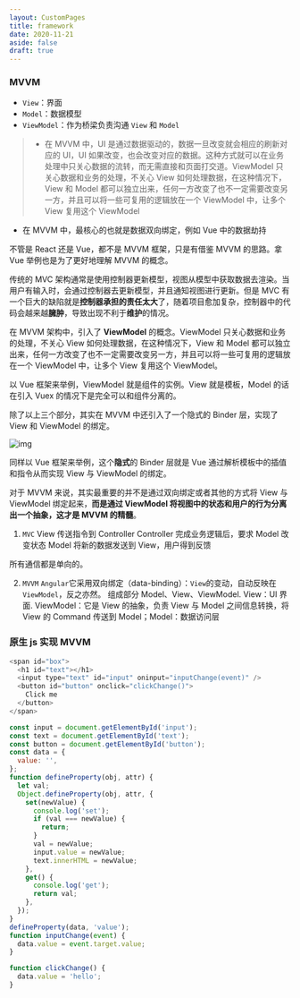 ```yaml
---
layout: CustomPages
title: framework
date: 2020-11-21
aside: false
draft: true
---
```


### MVVM

- `View`：界面
- `Model`：数据模型
- `ViewModel`：作为桥梁负责沟通 `View` 和 `Model`

> - 在 MVVM 中，UI 是通过数据驱动的，数据一旦改变就会相应的刷新对应的 UI，UI 如果改变，也会改变对应的数据。这种方式就可以在业务处理中只关心数据的流转，而无需直接和页面打交道。ViewModel 只关心数据和业务的处理，不关心 View 如何处理数据，在这种情况下，View 和 Model 都可以独立出来，任何一方改变了也不一定需要改变另一方，并且可以将一些可复用的逻辑放在一个 ViewModel 中，让多个 View 复用这个 ViewModel

- 在 MVVM 中，最核心的也就是数据双向绑定，例如 Vue 中的数据劫持

不管是 React 还是 Vue，都不是 MVVM 框架，只是有借鉴 MVVM 的思路。拿 Vue 举例也是为了更好地理解 MVVM 的概念。

传统的 MVC 架构通常是使用控制器更新模型，视图从模型中获取数据去渲染。当用户有输入时，会通过控制器去更新模型，并且通知视图进行更新。但是 MVC 有一个巨大的缺陷就是**控制器承担的责任太大**了，随着项目愈加复杂，控制器中的代码会越来越**臃肿**，导致出现不利于**维护**的情况。

在 MVVM 架构中，引入了 **ViewModel** 的概念。ViewModel 只关心数据和业务的处理，不关心 View 如何处理数据，在这种情况下，View 和 Model 都可以独立出来，任何一方改变了也不一定需要改变另一方，并且可以将一些可复用的逻辑放在一个 ViewModel 中，让多个 View 复用这个 ViewModel。

以 Vue 框架来举例，ViewModel 就是组件的实例。View 就是模板，Model 的话在引入 Vuex 的情况下是完全可以和组件分离的。

除了以上三个部分，其实在 MVVM 中还引入了一个隐式的 Binder 层，实现了 View 和 ViewModel 的绑定。

![img](https://wire.cdn-go.cn/wire-cdn/b23befc0/blog/images/167cf01bd8430243.jpg)

同样以 Vue 框架来举例，这个**隐式**的 Binder 层就是 Vue 通过解析模板中的插值和指令从而实现 View 与 ViewModel 的绑定。

对于 MVVM 来说，其实最重要的并不是通过双向绑定或者其他的方式将 View 与 ViewModel 绑定起来，**而是通过 ViewModel 将视图中的状态和用户的行为分离出一个抽象，这才是 MVVM 的精髓**。

1. `MVC`
   View 传送指令到 Controller
   Controller 完成业务逻辑后，要求 Model 改变状态
   Model 将新的数据发送到 View，用户得到反馈

所有通信都是单向的。

2. `MVVM`
   `Angular`它采用双向绑定（data-binding）：`View`的变动，自动反映在 `ViewModel`，反之亦然。
   组成部分 Model、View、ViewModel. View：UI 界面. ViewModel：它是 View 的抽象，负责 View 与 Model 之间信息转换，将 View 的 Command 传送到 Model；Model：数据访问层

### 原生 js 实现 MVVM

```js
<span id="box">
  <h1 id="text"></h1>
  <input type="text" id="input" oninput="inputChange(event)" />
  <button id="button" onclick="clickChange()">
    Click me
  </button>
</span>
```

```js
const input = document.getElementById('input');
const text = document.getElementById('text');
const button = document.getElementById('button');
const data = {
  value: '',
};
function defineProperty(obj, attr) {
  let val;
  Object.defineProperty(obj, attr, {
    set(newValue) {
      console.log('set');
      if (val === newValue) {
        return;
      }
      val = newValue;
      input.value = newValue;
      text.innerHTML = newValue;
    },
    get() {
      console.log('get');
      return val;
    },
  });
}
defineProperty(data, 'value');
function inputChange(event) {
  data.value = event.target.value;
}

function clickChange() {
  data.value = 'hello';
}
```
